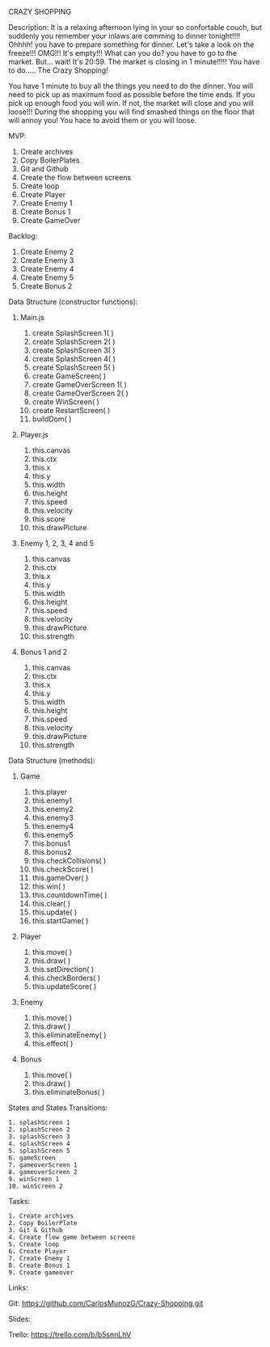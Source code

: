 
CRAZY SHOPPING

Description:
It is a relaxing afternoon lying in your so confortable couch, but suddenly you remember your inlaws are comming to dinner tonight!!!! Ohhhh! you have to prepare something for dinner. 
Let's take a look on the freeze!!! OMG!!! It's empty!!! What can you do? you have to go to the market. But... wait! It's 20:59. The market is closing in 1 minute!!!!! You have to do..... The Crazy Shopping! 

You have 1 minute to buy all the things you need to do the dinner. You will need to pick up as maximum food as possible before the time ends. If you pick up enough food you will win. If not, the market will close and you will loose!!! 
During the shopping you will find smashed things on the floor that will annoy you! You hace to avoid them or you will loose.

MVP:
1. Create archives
2. Copy BoilerPlates
3. Git and Github
4. Create the flow between screens
5. Create loop
6. Create Player
7. Create Enemy 1
8. Create Bonus 1
9. Create GameOver

Backlog:
1. Create Enemy 2
2. Create Enemy 3
3. Create Enemy 4
4. Create Enemy 5
5. Create Bonus 2

Data Structure (constructor functions):
1. Main.js
    1. create SplashScreen 1( )
    2. create SplashScreen 2( )
    3. create SplashScreen 3( )
    4. create SplashScreen 4( )
    5. create SplashScreen 5( )
    6. create GameScreen( )
    7. create GameOverScreen 1( )
    8. create GameOverScreen 2( )
    9. create WinScreen( )
    10. create RestartScreen( )
    11. buildDom( )
    
2. Player.js
    1. this.canvas
    2. this.ctx
    3. this.x
    4. this.y
    5. this.width
    6. this.height
    7. this.speed
    8. this.velocity
    9. this.score
    10. this.drawPicture

3. Enemy 1, 2, 3, 4 and 5
    1. this.canvas
    2. this.ctx
    3. this.x
    4. this.y
    5. this.width
    6. this.height
    7. this.speed
    8. this.velocity
    9. this.drawPicture
    10. this.strength

4. Bonus 1 and 2
    1. this.canvas
    2. this.ctx
    3. this.x
    4. this.y
    5. this.width
    6. this.height
    7. this.speed
    8. this.velocity
    9. this.drawPicture
    10. this.strength

Data Structure (methods):
1. Game
    1. this.player
    2. this.enemy1
    3. this.enemy2
    4. this.enemy3
    5. this.enemy4
    6. this.enemy5
    7. this.bonus1
    8. this.bonus2
    9. this.checkCollisions( )
    10. this.checkScore( )
    11. this.gameOver( )
    12. this.win( )
    13. this.countdownTime( )
    14. this.clear( )
    15. this.update( )
    16. this.startGame( )
   
2. Player
    1. this.move( )
    2. this.draw( )
    3. this.setDirection( )
    4. this.checkBorders( )
    5. this.updateScore( )

3. Enemy
    1. this.move( )
    2. this.draw( )
    3. this.eliminateEnemy( )
    4. this.effect( )
    
4. Bonus
    1. this.move( )
    2. this.draw( )
    3. this.eliminateBonus( )
    

States and States Transitions:

    1. splashScreen 1
    2. splashScreen 2
    3. splashScreen 3
    4. splashScreen 4
    5. splashScreen 5
    6. gameScreen
    7. gameoverScreen 1
    8. gameoverScreen 2
    9. winScreen 1
    10. winScreen 2
    
Tasks:

    1. Create archives
    2. Copy BoilerPlate
    3. Git & Github
    4. Create flow game between screens
    5. Create loop
    6. Create Player
    7. Create Enemy 1
    8. Create Bonus 1
    9. Create gameover
    
Links: 
    
Git:
    https://github.com/CarlosMunozG/Crazy-Shopping.git

Slides:


Trello:
    https://trello.com/b/b5snnLhV
    

